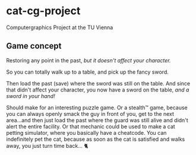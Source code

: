 # cat-cg-project
Computergraphics Project at the TU Vienna

## Game concept

Restoring any point in the past, *but it doesn't affect your character.*

So you can totally walk up to a table, and pick up the fancy sword.

Then load the past (save) where the sword was still on the table. And since that didn't affect your character, you now have a sword on the table, *and a sword in your hand!*

Should make for an interesting puzzle game. Or a stealth:tm: game, because you can always openly smack the guy in front of you, get to the next area...and then just load the past where the guard was still alive and didn't alert the entire facility. Or that mechanic could be used to make a cat petting simulator, where you basically have a cheatcode. You can indefinitely pet the cat, because as soon as the cat is satisfied and walks away, you just turn time back... :cat2:
